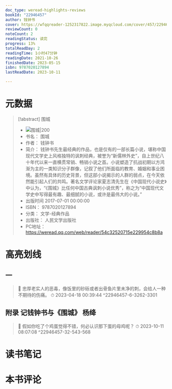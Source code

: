 ```yaml
---
doc_type: weread-highlights-reviews
bookId: "22946457"
author: 钱钟书
cover: https://wfqqreader-1252317822.image.myqcloud.com/cover/457/22946457/t7_22946457.jpg
reviewCount: 0
noteCount: 2
readingStatus: 读完
progress: 13%
totalReadDay: 2
readingTime: 1小时47分钟
readingDate: 2021-10-26
finishedDate: 2023-05-15
isbn: 9787020127894
lastReadDate: 2023-10-11

---
```

# 元数据
> [!abstract] 围城
> - ![ 围城|200](https://wfqqreader-1252317822.image.myqcloud.com/cover/457/22946457/t7_22946457.jpg)
> - 书名： 围城
> - 作者： 钱钟书
> - 简介： 钱钟书先生最经典的作品，也是仅有的一部长篇小说，堪称中国现代文学史上风格独特的讽刺经典，被誉为“新儒林外史”，自上世纪八十年代以来一直横贯常销、畅销小说之首。小说塑造了抗战初期以方鸿渐为主的一类知识分子群像，记叙了他们所面临的教育、婚姻和事业困境。虽然有具体的历史背景，但这部小说揭示的人群的弱点，在今天依然能引起人们的共鸣。著名文学评论家夏志清先生在《中国现代小说史》中认为，“《围城》比任何中国古典讽刺小说优秀”，称之为“中国现代文学史中写得最有趣、最细腻的小说，或许是最伟大的小说。”
> - 出版时间 2017-07-01 00:00:00
> - ISBN： 9787020127894
> - 分类： 文学-经典作品
> - 出版社： 人民文学出版社
> - PC地址：https://weread.qq.com/web/reader/54c32520715e229954c8b8a

# 高亮划线

## 一

> 📌 忠厚老实人的恶毒，像饭里的砂砾或者出骨鱼片里未净的刺，会给人一种不期待的伤痛。 
> ⏱ 2023-04-18 00:39:44 ^22946457-6-3262-3301

## 附录 记钱钟书与《围城》 杨绛

> 📌 假如你吃了个鸡蛋觉得不错，何必认识那下蛋的母鸡呢？ 
> ⏱ 2023-10-11 08:07:08 ^22946457-32-543-568

# 读书笔记

# 本书评论
